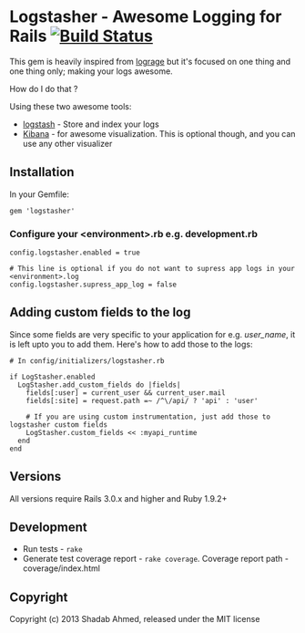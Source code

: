 # Logstasher - Awesome Logging for Rails [![Build Status](https://secure.travis-ci.org/shadabahmed/logstasher.png)](https://secure.travis-ci.org/shadabahmed/logstasher)

This gem is heavily inspired from [lograge](https://github.com/roidrage/lograge) but it's focused on one thing and one thing only; making your logs awesome.

How do I do that ?

Using these two awesome tools:
* [logstash](http://logstash.net) - Store and index your logs
* [Kibana](http://kibana.org/) - for awesome visualization. This is optional though, and you can use any other visualizer

## Installation

In your Gemfile:

    gem 'logstasher'

### Configure your \<environment\>.rb e.g. development.rb

    config.logstasher.enabled = true

    # This line is optional if you do not want to supress app logs in your <environment>.log
    config.logstasher.supress_app_log = false

## Adding custom fields to the log

Since some fields are very specific to your application for e.g. *user_name*, it is left upto you to add them. Here's how to add those to the logs:

    # In config/initializers/logstasher.rb

    if LogStasher.enabled
      LogStasher.add_custom_fields do |fields|
        fields[:user] = current_user && current_user.mail
        fields[:site] = request.path =~ /^\/api/ ? 'api' : 'user'

        # If you are using custom instrumentation, just add those to logstasher custom fields
        LogStasher.custom_fields << :myapi_runtime
      end
    end

## Versions
All versions require Rails 3.0.x and higher and Ruby 1.9.2+

## Development
 - Run tests - `rake`
 - Generate test coverage report - `rake coverage`. Coverage report path - coverage/index.html

## Copyright

Copyright (c) 2013 Shadab Ahmed, released under the MIT license